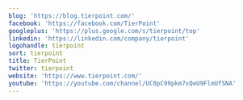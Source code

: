 ```yaml
---
blog: 'https://blog.tierpoint.com/'
facebook: 'https://facebook.com/TierPoint'
googleplus: 'https://plus.google.com/s/tierpoint/top'
linkedin: 'https://linkedin.com/company/tierpoint'
logohandle: tierpoint
sort: tierpoint
title: TierPoint
twitter: tierpoint
website: 'https://www.tierpoint.com/'
youtube: 'https://youtube.com/channel/UC0pC99pkm7xQeU9FlmUfSNA'
---
```

